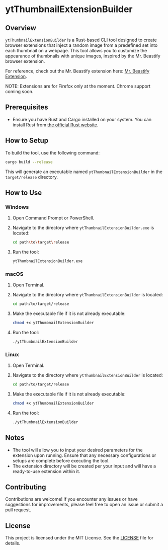 
# ytThumbnailExtensionBuilder

## Overview

`ytThumbnailExtensionBuilder` is a Rust-based CLI tool designed to create browser extensions that inject a random image from a predefined set into each thumbnail on a webpage. This tool allows you to customize the appearance of thumbnails with unique images, inspired by the Mr. Beastify browser extension.

For reference, check out the Mr. Beastify extension here: [Mr. Beastify Extension](https://chromewebstore.google.com/detail/youtube-mrbeastify/dbmaeobgdodeimjdjnkipbfhgeldnmeb).

NOTE: Extensions are for Firefox only at the moment. Chrome support coming soon.

## Prerequisites

- Ensure you have Rust and Cargo installed on your system. You can install Rust from [the official Rust website](https://www.rust-lang.org/tools/install).

## How to Setup

To build the tool, use the following command:

```bash
cargo build --release
```

This will generate an executable named `ytThumbnailExtensionBuilder` in the `target/release` directory.

## How to Use

### Windows

1. Open Command Prompt or PowerShell.
2. Navigate to the directory where `ytThumbnailExtensionBuilder.exe` is located:

   ```bash
   cd path\to\target\release
   ```

3. Run the tool:

   ```bash
   ytThumbnailExtensionBuilder.exe
   ```

### macOS

1. Open Terminal.
2. Navigate to the directory where `ytThumbnailExtensionBuilder` is located:

   ```bash
   cd path/to/target/release
   ```

3. Make the executable file if it is not already executable:

   ```bash
   chmod +x ytThumbnailExtensionBuilder
   ```

4. Run the tool:

   ```bash
   ./ytThumbnailExtensionBuilder
   ```

### Linux

1. Open Terminal.
2. Navigate to the directory where `ytThumbnailExtensionBuilder` is located:

   ```bash
   cd path/to/target/release
   ```

3. Make the executable file if it is not already executable:

   ```bash
   chmod +x ytThumbnailExtensionBuilder
   ```

4. Run the tool:

   ```bash
   ./ytThumbnailExtensionBuilder
   ```

## Notes

- The tool will allow you to input your desired parameters for the extension upon running. Ensure that any necessary configurations or setups are complete before executing the tool.
- The extension directory will be created per your input and will have a ready-to-use extension within it.

## Contributing

Contributions are welcome! If you encounter any issues or have suggestions for improvements, please feel free to open an issue or submit a pull request.

## License

This project is licensed under the MIT License. See the [LICENSE](LICENSE) file for details.
